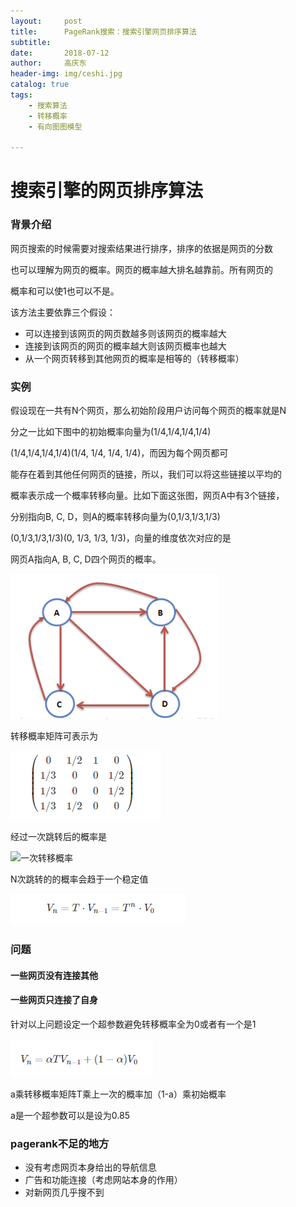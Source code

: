 ```yaml
---
layout:     post
title:      PageRank搜索：搜索引擎网页排序算法
subtitle:   
date:       2018-07-12
author:     高庆东
header-img: img/ceshi.jpg
catalog: true
tags:
    - 搜索算法
    - 转移概率
    - 有向图图模型
    
---
```

# 搜索引擎的网页排序算法

### 背景介绍

网页搜索的时候需要对搜索结果进行排序，排序的依据是网页的分数

也可以理解为网页的概率。网页的概率越大排名越靠前。所有网页的

概率和可以使1也可以不是。

该方法主要依靠三个假设：

- 可以连接到该网页的网页数越多则该网页的概率越大
- 连接到该网页的网页的概率越大则该网页概率也越大
- 从一个网页转移到其他网页的概率是相等的（转移概率）

### 实例
假设现在一共有N个网页，那么初始阶段用户访问每个网页的概率就是N

分之一比如下图中的初始概率向量为(1/4,1/4,1/4,1/4)

(1/4,1/4,1/4,1/4)(1/4, 1/4, 1/4, 1/4)，而因为每个网页都可

能存在着到其他任何网页的链接，所以，我们可以将这些链接以平均的

概率表示成一个概率转移向量。比如下面这张图，网页A中有3个链接，

分别指向B, C, D，则A的概率转移向量为(0,1/3,1/3,1/3)

(0,1/3,1/3,1/3)(0, 1/3, 1/3, 1/3)，向量的维度依次对应的是

网页A指向A, B, C, D四个网页的概率。

![网页模型](/img/网页模型.png)

转移概率矩阵可表示为

![转移概率矩阵](/img/转移概率矩阵.png)

经过一次跳转后的概率是

![一次转移概率](/img/一次换衣概率.png)

N次跳转的的概率会趋于一个稳定值

![转移公式](/img/转移公式.png)

### 问题

#### 一些网页没有连接其他
#### 一些网页只连接了自身

针对以上问题设定一个超参数避免转移概率全为0或者有一个是1

![修正概率](/img/修正概率.png)

a乘转移概率矩阵T乘上一次的概率加（1-a）乘初始概率

a是一个超参数可以是设为0.85


### pagerank不足的地方

- 没有考虑网页本身给出的导航信息
- 广告和功能连接（考虑网站本身的作用）
- 对新网页几乎搜不到



 




